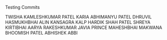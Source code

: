 Testing Commits

TWISHA KAMLESHKUMAR PATEL
KARIA ABHIMANYU
PATEL DHRUVIL HASMUKHBHAI
ALIN KANSAGRA
KALP HARDIK SHAH
PATEL SHREYA KIRTIBHAI
AARYA RAKESHKUMAR JAVIA
PRINCE MAHESHBHAI MAKWANA
BHOOMISH PATEL
ABHISHEK ABBI